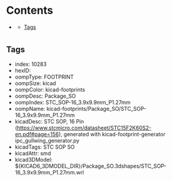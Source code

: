 



Contents
========

* [](#)
	* [Tags](#tags)

# 

## Tags

- index: 10283
- hexID: 
- oompType: FOOTPRINT
- oompSize: kicad
- oompColor: kicad-footprints
- oompDesc: Package_SO
- oompIndex: STC_SOP-16_3.9x9.9mm_P1.27mm
- oompName: kicad-footprints/Package_SO/STC_SOP-16_3.9x9.9mm_P1.27mm
- kicadDesc: STC  SOP, 16 Pin (https://www.stcmicro.com/datasheet/STC15F2K60S2-en.pdf#page=156), generated with kicad-footprint-generator ipc_gullwing_generator.py
- kicadTags: STC SOP SO
- kicadAttr: smd
- kicad3DModel: ${KICAD6_3DMODEL_DIR}/Package_SO.3dshapes/STC_SOP-16_3.9x9.9mm_P1.27mm.wrl

